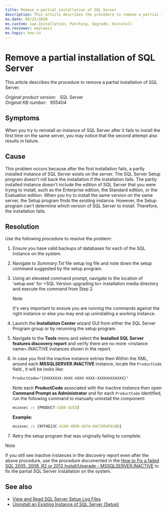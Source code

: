 ```yaml
---
title: Remove a partial installation of SQL Server
description: This article describes the procedure to remove a partial installation of SQL Server.
ms.date: 09/25/2020
ms.custom: sap:Installation, Patching, Upgrade, Uninstall
ms.reviewer: amylewis
ms.topic: how-to
---
```


# Remove a partial installation of SQL Server

This article describes the procedure to remove a partial installation of SQL Server.

_Original product version:_ &nbsp; SQL Server  
_Original KB number:_ &nbsp; 955404

## Symptoms

When you try to reinstall an instance of SQL Server after it fails to install the first time on the same server, you may notice that the second attempt also results in failure.

## Cause

This problem occurs because after the first installation fails, a partly installed instance of SQL Server exists on the server. The SQL Server Setup program doesn't roll back the installation if the installation fails. The partly installed instance doesn't include the edition of SQL Server that you were trying to install, such as the Enterprise edition, the Standard edition, or the Evaluation edition. When you try to install the same version on the same server, the Setup program finds the existing instance. However, the Setup program can't determine which version of SQL Server to install. Therefore, the installation fails.

## Resolution

Use the following procedure to resolve the problem:

1. Ensure you have valid backups of databases for each of the SQL instance on the system.

1. Navigate to *Summary.Txt* file setup log file and note down the setup command suggested by the setup program.

1. Using an elevated command prompt, navigate to the location of 'setup.exe' for \<SQL Version upgrading to\> installation media directory and execute the command from Step 2.

    > [!NOTE]
    > It's very important to ensure you are running the commands against the right instance or else you may end up uninstalling a working instance.

1. Launch the **Installation Center** wizard GUI from either the SQL Server Program group or by rerunning the setup program.

1. Navigate to the **Tools** menu and select the **Installed SQL Server features discovery report** and verify there are no more \<instance name\>.INACTIVE instances shown in the report.

1. In case you find the inactive instance entries then Within the XML, around each **MSSQLSERVER.INACTIVE** instance, locate the `ProductCode` field , it will be looks like:
   ```xml
   ProductCode="{XXXXXXXX-XXXX-XXXX-XXXX-XXXXXXXXXXXX}"
   ```
   Note each **ProductCode** associated with the inactive instance then open  **Command Prompt as Administrator** and for each `ProductCode` identified, run the following command to manually uninstall the component:
   ```cmd
   msiexec /x {PRODUCT-CODE-GUID}
   ```
   **Example:**

   ```cmd
   msiexec /x {9FFAE13C-6160-4DD0-A67A-DAC5994F81BD}
   ```
1. Retry the setup program that was originally failing to complete.

> [!NOTE]
> If you still see inactive instances in the discovery report even after the above procedure, use the procedure documented in the [How to Fix a failed SQL 2005, 2008, R2 or 2012 Install/Upgrade - MSSQLSERVER.INACTIVE](/archive/blogs/baliles/how-to-fix-a-failed-sql-2005-2008-r2-or-2012-installupgrade-mssqlserver-inactive) to fix the partial SQL Server installation on the system.

## See also

- [View and Read SQL Server Setup Log Files](/sql/database-engine/install-windows/view-and-read-sql-server-setup-log-files)
- [Uninstall an Existing Instance of SQL Server (Setup)](/sql/sql-server/install/uninstall-an-existing-instance-of-sql-server-setup)

